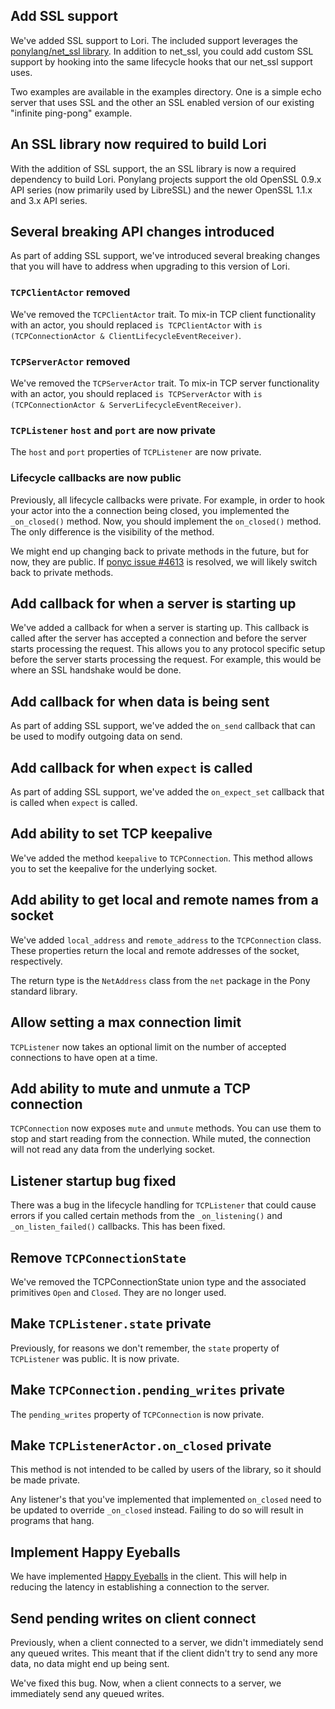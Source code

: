 ## Add SSL support

We've added SSL support to Lori. The included support leverages the [ponylang/net_ssl library](https://github.com/ponylang/net_ssl). In addition to net_ssl, you could add custom SSL support by hooking into the same lifecycle hooks that our net_ssl support uses.

Two examples are available in the examples directory. One is a simple echo server that uses SSL and the other an SSL enabled version of our existing "infinite ping-pong" example.

## An SSL library now required to build Lori

With the addition of SSL support, the an SSL library is now a required dependency to build Lori. Ponylang projects support the old OpenSSL 0.9.x API series (now primarily used by LibreSSL) and the newer OpenSSL 1.1.x and 3.x API series.

## Several breaking API changes introduced

As part of adding SSL support, we've introduced several breaking changes that you will have to address when upgrading to this version of Lori.

### `TCPClientActor` removed

We've removed the `TCPClientActor` trait. To mix-in TCP client functionality with an actor, you should replaced `is TCPClientActor` with `is (TCPConnectionActor & ClientLifecycleEventReceiver)`.

### `TCPServerActor` removed

We've removed the `TCPServerActor` trait. To mix-in TCP server functionality with an actor, you should replaced `is TCPServerActor` with `is (TCPConnectionActor & ServerLifecycleEventReceiver)`.

### `TCPListener` `host` and `port` are now private

The `host` and `port` properties of `TCPListener` are now private.

### Lifecycle callbacks are now public

Previously, all lifecycle callbacks were private. For example, in order to hook your actor into the a connection being closed, you implemented the `_on_closed()` method. Now, you should implement the `on_closed()` method. The only difference is the visibility of the method.

We might end up changing back to private methods in the future, but for now, they are public. If [ponyc issue #4613](https://github.com/ponylang/ponyc/issues/4613) is resolved, we will likely switch back to private methods.

## Add callback for when a server is starting up

We've added a callback for when a server is starting up. This callback is called after the server has accepted a connection and before the server starts processing the request. This allows you to any protocol specific setup before the server starts processing the request. For example, this would be where an SSL handshake would be done.

## Add callback for when data is being sent

As part of adding SSL support, we've added the `on_send` callback that can be used to modify outgoing data on send.

## Add callback for when `expect` is called

As part of adding SSL support, we've added the `on_expect_set` callback that is called when `expect` is called.

## Add ability to set TCP keepalive

We've added the method `keepalive` to `TCPConnection`. This method allows you to set the keepalive for the underlying socket.

## Add ability to get local and remote names from a socket

We've added `local_address` and `remote_address` to the `TCPConnection` class. These properties return the local and remote addresses of the socket, respectively.

The return type is the `NetAddress` class from the `net` package in the Pony standard library.

## Allow setting a max connection limit

`TCPListener` now takes an optional limit on the number of accepted connections to have open at a time.

## Add ability to mute and unmute a TCP connection

`TCPConnection` now exposes `mute` and `unmute` methods. You can use them to stop and start reading from the connection. While muted, the connection will not read any data from the underlying socket.

## Listener startup bug fixed

There was a bug in the lifecycle handling for `TCPListener` that could cause errors if you called certain methods from the `_on_listening()` and `_on_listen_failed()` callbacks. This has been fixed.

## Remove `TCPConnectionState`

We've removed the TCPConnectionState union type and the associated primitives `Open` and `Closed`. They are no longer used.

## Make `TCPListener.state` private

Previously, for reasons we don't remember, the `state` property of `TCPListener` was public. It is now private.
## Make `TCPConnection.pending_writes` private

The `pending_writes` property of `TCPConnection` is now private.

## Make `TCPListenerActor.on_closed` private

This method is not intended to be called by users of the library, so it should be made private.

Any listener's that you've implemented that implemented `on_closed` need to be updated to override `_on_closed` instead. Failing to do so will result in programs that hang.

## Implement Happy Eyeballs

We have implemented [Happy Eyeballs](https://en.wikipedia.org/wiki/Happy_Eyeballs) in the client. This will help in reducing the latency in establishing a connection to the server.

## Send pending writes on client connect

Previously, when a client connected to a server, we didn't immediately send any
queued writes. This meant that if the client didn't try to send any more data, no data might end up being sent.

We've fixed this bug. Now, when a client connects to a server, we immediately send any queued writes.

